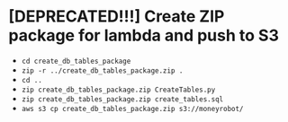

# [DEPRECATED!!!] Create ZIP package for lambda and push to S3
- `cd create_db_tables_package`
- `zip -r ../create_db_tables_package.zip .`
- `cd ..`
- `zip create_db_tables_package.zip CreateTables.py`
- `zip create_db_tables_package.zip create_tables.sql`
- `aws s3 cp create_db_tables_package.zip s3://moneyrobot/`